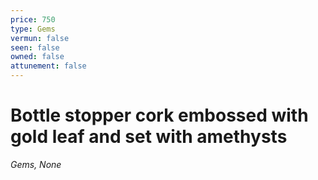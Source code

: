 ```yaml
---
price: 750
type: Gems
vermun: false
seen: false
owned: false
attunement: false
---
```

# Bottle stopper cork embossed with gold leaf and set with amethysts

*Gems, None*